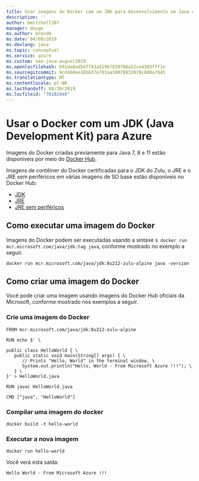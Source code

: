 ```yaml
---
title: Usar imagens do Docker com um JDK para desenvolvimento em Java do Azure
description: ''
author: bmitchell287
manager: douge
ms.author: brendm
ms.date: 04/09/2019
ms.devlang: java
ms.topic: conceptual
ms.service: azure
ms.custom: seo-java-august2019
ms.openlocfilehash: b91da6ad547743a31967838786a52ce4303fff1e
ms.sourcegitcommit: 9cd460ee16b637e701aa30078932878c0d0a7945
ms.translationtype: HT
ms.contentlocale: pt-BR
ms.lasthandoff: 08/30/2019
ms.locfileid: "70181940"
---
```

# <a name="use-docker-with-a-java-development-kit-jdk-for-azure"></a>Usar o Docker com um JDK (Java Development Kit) para Azure 

Imagens do Docker criadas previamente para Java 7, 8 e 11 estão disponíveis por meio do [Docker Hub](https://hub.docker.com/_/microsoft-java-se).

Imagens de contêiner do Docker certificadas para o JDK do Zulu, o JRE e o JRE sem periféricos em várias imagens de SO base estão disponíveis no Docker Hub:

* [JDK](https://hub.docker.com/_/microsoft-java-jdk)
* [JRE](https://hub.docker.com/_/microsoft-java-jre)
* [JRE sem periféricos](https://hub.docker.com/_/microsoft-java-jre-headless)

## <a name="running-a-docker-image"></a>Como executar uma imagem do Docker

Imagens do Docker podem ser executadas usando a sintaxe `$ docker run mcr.microsoft.com/java/jdk:tag java`, conforme mostrado no exemplo a seguir.

```cli
docker run mcr.microsoft.com/java/jdk:8u212-zulu-alpine java -version 
```

## <a name="creating-a-docker-image"></a>Como criar uma imagem do Docker

Você pode criar uma imagem usando imagens do Docker Hub oficiais da Microsoft, conforme mostrado nos exemplos a seguir.

### <a name="create-a-docker-file"></a>Crie uma imagem do Docker

```cli
FROM mcr.microsoft.com/java/jdk:8u212-zulu-alpine 
  
RUN echo $' \
  
public class HelloWorld { \
   public static void main(String[] args) { \
      // Prints "Hello, World" in the terminal window. \
      System.out.println("Hello, World - From Microsoft Azure !!!"); \
   } \
}' > HelloWorld.java
  
RUN javac HelloWorld.java
  
CMD ["java", "HelloWorld"]
```

### <a name="build-a-docker-image"></a>Compilar uma imagem do docker

```cli
docker build -t hello-world
```

### <a name="run-the-new-image"></a>Executar a nova imagem

```cli
docker run hello-world
```

Você verá esta saída:

```output
Hello World - From Microsoft Azure !!!
```
